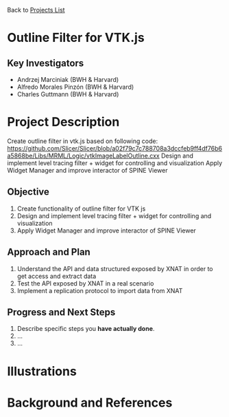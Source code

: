 Back to [Projects List](../../README.md#ProjectsList)

# Outline Filter for VTK.js

## Key Investigators
- Andrzej Marciniak (BWH & Harvard)
- Alfredo Morales Pinzón (BWH & Harvard)
- Charles Guttmann (BWH & Harvard)

# Project Description

<!-- Add a short paragraph describing the project. -->
Create outline filter in vtk.js based on following code: https://github.com/Slicer/Slicer/blob/a02f79c7c788708a3dccfeb9ff4df76b6a5868be/Libs/MRML/Logic/vtkImageLabelOutline.cxx
Design and implement level tracing filter + widget for controlling and visualization
Apply Widget Manager and improve interactor of SPINE Viewer

## Objective
1. Create functionality of outline filter for VTK js
1. Design and implement level tracing filter + widget for controlling and visualization
1. Apply Widget Manager and improve interactor of SPINE Viewer

## Approach and Plan

<!-- Describe here HOW you would like to achieve the objectives stated above. -->

1. Understand the API and data structured exposed by XNAT in order to get access and extract data 
1. Test the API exposed by XNAT in a real scenario
1. Implement a replication protocol to import data from XNAT

## Progress and Next Steps

<!-- Update this section as you make progress, describing of what you have ACTUALLY DONE. If there are specific steps that you could not complete then you can describe them here, too. -->

1. Describe specific steps you **have actually done**.
1. ...
1. ...

# Illustrations

<!-- Add pictures and links to videos that demonstrate what has been accomplished.
![Description of picture](Example2.jpg)
![Some more images](Example2.jpg)
-->

# Background and References

<!-- If you developed any software, include link to the source code repository. If possible, also add links to sample data, and to any relevant publications. -->
